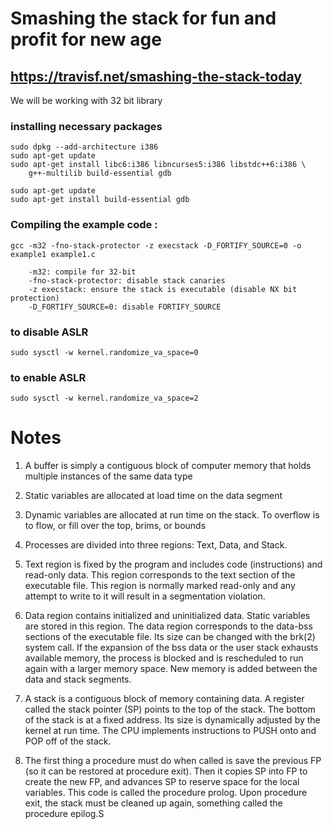 # Smashing the stack for fun and profit for new age
## https://travisf.net/smashing-the-stack-today

We will be working with 32 bit library

### installing necessary packages
```
sudo dpkg --add-architecture i386
sudo apt-get update
sudo apt-get install libc6:i386 libncurses5:i386 libstdc++6:i386 \
    g++-multilib build-essential gdb
```

```
sudo apt-get update
sudo apt-get install build-essential gdb
```

### Compiling the example code : 
`gcc -m32 -fno-stack-protector -z execstack -D_FORTIFY_SOURCE=0 -o example1 example1.c`

```
    -m32: compile for 32-bit
    -fno-stack-protector: disable stack canaries
    -z execstack: ensure the stack is executable (disable NX bit protection)
    -D_FORTIFY_SOURCE=0: disable FORTIFY_SOURCE

```

### to disable ASLR

`sudo sysctl -w kernel.randomize_va_space=0`

### to enable ASLR

`sudo sysctl -w kernel.randomize_va_space=2`

# Notes

1. A buffer is simply a contiguous block of computer memory that holds multiple instances of the same data type

2. Static variables are allocated at load time on the data segment

3. Dynamic variables are allocated at run time on the stack. To overflow is to flow, or fill over the top, brims, or bounds

4. Processes are divided into three regions: Text, Data, and Stack.

5. Text region is fixed by the program and includes code (instructions) and read-only data. This region corresponds to the text section of the executable file. This region is normally marked read-only and any attempt to write to it will result in a segmentation violation.

6. Data region contains initialized and uninitialized data. Static variables are stored in this region. The data region corresponds to the data-bss sections of the executable file. Its size can be changed with the brk(2) system call. If the expansion of the bss data or the user stack exhausts available memory, the process is blocked and is rescheduled to run again with a larger memory space. New memory is added between the data and stack segments.

7. A stack is a contiguous block of memory containing data. A register called the stack pointer (SP) points to the top of the stack. The bottom of the stack is at a fixed address. Its size is dynamically adjusted by the kernel at run time. The CPU implements instructions to PUSH onto and POP off of the stack.

8. The first thing a procedure must do when called is save the previous FP (so it can be restored at procedure exit). Then it copies SP into FP to create the new FP, and advances SP to reserve space for the local variables. This code is called the procedure prolog. Upon procedure exit, the stack must be cleaned up again, something called the procedure epilog.S
